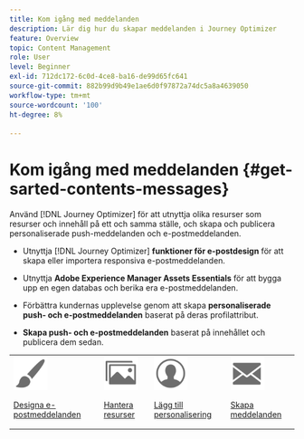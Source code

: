 ```yaml
---
title: Kom igång med meddelanden
description: Lär dig hur du skapar meddelanden i Journey Optimizer
feature: Overview
topic: Content Management
role: User
level: Beginner
exl-id: 712dc172-6c0d-4ce8-ba16-de99d65fc641
source-git-commit: 882b99d9b49e1ae6d0f97872a74dc5a8a4639050
workflow-type: tm+mt
source-wordcount: '100'
ht-degree: 8%

---
```


# Kom igång med meddelanden {#get-sarted-contents-messages}

Använd [!DNL Journey Optimizer] för att utnyttja olika resurser som resurser och innehåll på ett och samma ställe, och skapa och publicera personaliserade push-meddelanden och e-postmeddelanden.

* Utnyttja [!DNL Journey Optimizer] **funktioner för e-postdesign** för att skapa eller importera responsiva e-postmeddelanden.

* Utnyttja **Adobe Experience Manager Assets Essentials** för att bygga upp en egen databas och berika era e-postmeddelanden.

* Förbättra kundernas upplevelse genom att skapa **personaliserade push- och e-postmeddelanden** baserat på deras profilattribut.

* **Skapa push- och e-postmeddelanden** baserat på innehållet och publicera dem sedan.

<table>
<tr>
<td><img src="assets/do-not-localize/icon_design.svg" width="60px"><p><a href="design-emails.md">Designa e-postmeddelanden</a></p></td>
<td><img src="assets/do-not-localize/icon_assets.svg" width="60px"><p><a href="assets-essentials.md">Hantera resurser</a></p></td>
<td><img src="assets/do-not-localize/icon_personalization.svg" width="60px"><p><a href="../personalization/personalize.md">Lägg till personalisering</a></p></td>
<td><img src="assets/do-not-localize/icon_messages.svg" width="60px"><p><a href="create-message.md">Skapa meddelanden</a></p></td></tr>
</table>
